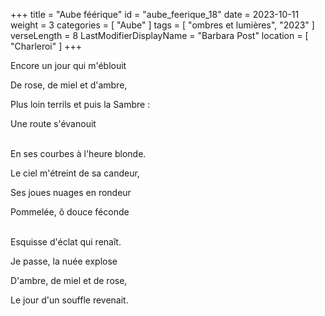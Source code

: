 +++
title = "Aube féérique"
id = "aube_feerique_18"
date = 2023-10-11
weight = 3
categories = [ "Aube" ]
tags = [ "ombres et lumières", "2023" ]
verseLength = 8
LastModifierDisplayName = "Barbara Post"
location = [ "Charleroi" ]
+++

Encore un jour qui m'éblouit

De rose, de miel et d'ambre,

Plus loin terrils et puis la Sambre :

Une route s'évanouit

 \
En ses courbes à l'heure blonde.

Le ciel m'étreint de sa candeur,

Ses joues nuages en rondeur

Pommelée, ô douce féconde

 \
Esquisse d'éclat qui renaît.

Je passe, la nuée explose

D'ambre, de miel et de rose,

Le jour d'un souffle revenait.

